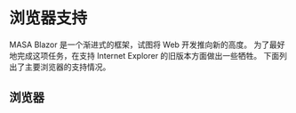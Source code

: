 ﻿# 浏览器支持

MASA Blazor 是一个渐进式的框架，试图将 Web 开发推向新的高度。 为了最好地完成这项任务，在支持 Internet Explorer 的旧版本方面做出一些牺牲。
下面列出了主要浏览器的支持情况。


## 浏览器

<browser-support-table></browser-support-table>